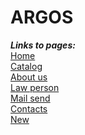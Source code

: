 # ARGOS

<i> <b>Links to pages: </b> </i> <br>
[Home](http://argos.studiowhitefox.com/) <br>
[Catalog](http://argos.studiowhitefox.com/category/catalog/) <br>
[About us](http://argos.studiowhitefox.com/o-nas/) <br>
[Law person](http://argos.studiowhitefox.com/yuridicheskim-litsam/) <br>
[Mail send](http://argos.studiowhitefox.com/pochtovyie-otpravleniya/) <br>
[Contacts](http://argos.studiowhitefox.com/kontaktyi/) <br>
[New](http://argos.studiowhitefox.com/news/novost/) 
